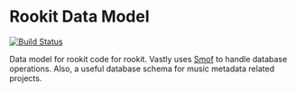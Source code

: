 Rookit Data Model
=================
[![Build Status](https://travis-ci.org/JPDSousa/rookit-data-model.svg?branch=master)](https://travis-ci.org/JPDSousa/rookit-data-model)

Data model for rookit code for rookit. Vastly uses [Smof](https://github.com/JPDSousa/mongo-obj-framework) to handle database operations.
Also, a useful database schema for music metadata related projects.
